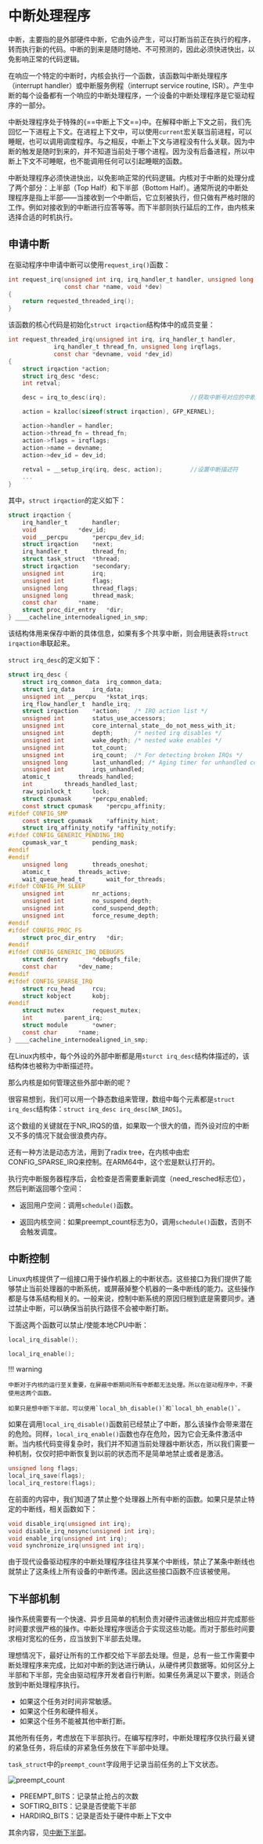 # 中断处理程序

中断，主要指的是外部硬件中断，它由外设产生，可以打断当前正在执行的程序，转而执行新的代码。中断的到来是随时随地、不可预测的，因此必须快进快出，以免影响正常的代码逻辑。

在响应一个特定的中断时，内核会执行一个函数，该函数叫中断处理程序（interrupt handler）或中断服务例程（interrupt service routine, ISR）。产生中断的每个设备都有一个响应的中断处理程序，一个设备的中断处理程序是它驱动程序的一部分。

中断处理程序处于特殊的{==中断上下文==}中。在解释中断上下文之前，我们先回忆一下进程上下文。在进程上下文中，可以使用`current`宏关联当前进程，可以睡眠，也可以调用调度程序。与之相反，中断上下文与进程没有什么关联。因为中断的触发是随时到来的，并不知道当前处于哪个进程。因为没有后备进程，所以中断上下文不可睡眠，也不能调用任何可以引起睡眠的函数。

中断处理程序必须快进快出，以免影响正常的代码逻辑。内核对于中断的处理分成了两个部分：上半部（Top Half）和下半部（Bottom Half）。通常所说的中断处理程序是指上半部——当接收到一个中断后，它立刻被执行，但只做有严格时限的工作。例如对接收到的中断进行应答等等。而下半部则执行延后的工作，由内核来选择合适的时机执行。

## 申请中断

在驱动程序中申请中断可以使用`request_irq()`函数：

```C
int request_irq(unsigned int irq, irq_handler_t handler, unsigned long flags,
                const char *name, void *dev)
{
    return requested_threaded_irq();
}
```

该函数的核心代码是初始化`struct irqaction`结构体中的成员变量：

```C
int request_threaded_irq(unsigned int irq, irq_handler_t handler,
			 irq_handler_t thread_fn, unsigned long irqflags,
			 const char *devname, void *dev_id)
{
	struct irqaction *action;
	struct irq_desc *desc;
	int retval;

	desc = irq_to_desc(irq);						//获取中断号对应的中断描述符

	action = kzalloc(sizeof(struct irqaction), GFP_KERNEL);

	action->handler = handler;
	action->thread_fn = thread_fn;
	action->flags = irqflags;
	action->name = devname;
	action->dev_id = dev_id;
    
	retval = __setup_irq(irq, desc, action);		//设置中断描述符
	...
}
```

其中，`struct irqaction`的定义如下：

```C
struct irqaction {
	irq_handler_t		handler;
	void			*dev_id;
	void __percpu		*percpu_dev_id;
	struct irqaction	*next;
	irq_handler_t		thread_fn;
	struct task_struct	*thread;
	struct irqaction	*secondary;
	unsigned int		irq;
	unsigned int		flags;
	unsigned long		thread_flags;
	unsigned long		thread_mask;
	const char		*name;
	struct proc_dir_entry	*dir;
} ____cacheline_internodealigned_in_smp;
```

该结构体用来保存中断的具体信息，如果有多个共享中断，则会用链表将`struct irqaction`串联起来。

`struct irq_desc`的定义如下：

```C
struct irq_desc {
	struct irq_common_data	irq_common_data;
	struct irq_data		irq_data;
	unsigned int __percpu	*kstat_irqs;
	irq_flow_handler_t	handle_irq;
	struct irqaction	*action;	/* IRQ action list */
	unsigned int		status_use_accessors;
	unsigned int		core_internal_state__do_not_mess_with_it;
	unsigned int		depth;		/* nested irq disables */
	unsigned int		wake_depth;	/* nested wake enables */
	unsigned int		tot_count;
	unsigned int		irq_count;	/* For detecting broken IRQs */
	unsigned long		last_unhandled;	/* Aging timer for unhandled count */
	unsigned int		irqs_unhandled;
	atomic_t		threads_handled;
	int			threads_handled_last;
	raw_spinlock_t		lock;
	struct cpumask		*percpu_enabled;
	const struct cpumask	*percpu_affinity;
#ifdef CONFIG_SMP
	const struct cpumask	*affinity_hint;
	struct irq_affinity_notify *affinity_notify;
#ifdef CONFIG_GENERIC_PENDING_IRQ
	cpumask_var_t		pending_mask;
#endif
#endif
	unsigned long		threads_oneshot;
	atomic_t		threads_active;
	wait_queue_head_t       wait_for_threads;
#ifdef CONFIG_PM_SLEEP
	unsigned int		nr_actions;
	unsigned int		no_suspend_depth;
	unsigned int		cond_suspend_depth;
	unsigned int		force_resume_depth;
#endif
#ifdef CONFIG_PROC_FS
	struct proc_dir_entry	*dir;
#endif
#ifdef CONFIG_GENERIC_IRQ_DEBUGFS
	struct dentry		*debugfs_file;
	const char		*dev_name;
#endif
#ifdef CONFIG_SPARSE_IRQ
	struct rcu_head		rcu;
	struct kobject		kobj;
#endif
	struct mutex		request_mutex;
	int			parent_irq;
	struct module		*owner;
	const char		*name;
} ____cacheline_internodealigned_in_smp;
```

在Linux内核中，每个外设的外部中断都是用`sturct irq_desc`结构体描述的，该结构体也被称为中断描述符。

那么内核是如何管理这些外部中断的呢？

很容易想到，我们可以用一个静态数组来管理，数组中每个元素都是`struct irq_desc`结构体：`struct irq_desc irq_desc[NR_IRQS]`。

这个数组的关键就在于NR_IRQS的值，如果取一个很大的值，而外设对应的中断又不多的情况下就会很浪费内存。

还有一种方法是动态方法，用到了radix tree，在内核中由宏CONFIG_SPARSE_IRQ来控制。在ARM64中，这个宏是默认打开的。








执行完中断服务器程序后，会检查是否需要重新调度（need_resched标志位），然后判断返回哪个空间：

- 返回用户空间：调用`schedule()`函数。

- 返回内核空间：如果preempt_count标志为0，调用`schedule()`函数，否则不会触发调度。

## 中断控制

Linux内核提供了一组接口用于操作机器上的中断状态。这些接口为我们提供了能够禁止当前处理器的中断系统，或屏蔽掉整个机器的一条中断线的能力。这些操作都是与体系结构相关的。一般来说，控制中断系统的原因归根到底是需要同步。通过禁止中断，可以确保当前执行路径不会被中断打断。

下面这两个函数可以禁止/使能本地CPU中断：

```C
local_irq_disable();

local_irq_enable();
```

!!! warning

    中断对于内核的运行至关重要，在屏蔽中断期间所有中断都无法处理。所以在驱动程序中，不要使用这两个函数。

    如果只是想中断下半部，可以使用`local_bh_disable()`和`local_bh_enable()`。

如果在调用`local_irq_disable()`函数前已经禁止了中断，那么该操作会带来潜在的危险。同样，`local_irq_enable()`函数也存在危险，因为它会无条件激活中断。当内核代码变得复杂时，我们并不知道当前处理器中断状态，所以我们需要一种机制，仅仅时把中断恢复到以前的状态而不是简单地禁止或者是激活。

```C
unsigned long flags;
local_irq_save(flags);
local_irq_restore(flags);
```

在前面的内容中，我们知道了禁止整个处理器上所有中断的函数。如果只是禁止特定的中断线，相关函数如下：

```C
void disable_irq(unsigned int irq);
void disable_irq_nosync(unsigned int irq);
void enable_irq(unsigned int irq);
void synchronize_irq(unsigned int irq);
```

由于现代设备驱动程序的中断处理程序往往共享某个中断线，禁止了某条中断线也就禁止了这条线上所有设备的中断传递。因此这些接口函数不应该被使用。

## 下半部机制

操作系统需要有一个快速、异步且简单的机制负责对硬件迅速做出相应并完成那些时间要求很严格的操作。中断处理程序很适合于实现这些功能。而对于那些时间要求相对宽松的任务，应当放到下半部去处理。

理想情况下，最好让所有的工作都交给下半部去处理。但是，总有一些工作需要中断处理程序来完成，比如对中断的到达进行确认，从硬件拷贝数据等。如何区分上半部和下半部，完全由驱动程序开发者自行判断。如果任务满足以下要求，则适合放到中断处理程序执行。

- 如果这个任务对时间非常敏感。
- 如果这个任务和硬件相关。
- 如果这个任务不能被其他中断打断。

其他所有任务，考虑放在下半部执行。在编写程序时，中断处理程序仅执行最关键的紧急任务，将后续的非紧急任务放在下半部中处理。

`task_struct`中的`preempt_count`字段用于记录当前任务的上下文状态。

![preempt_count](../../images/kernel/preempt_count.png)

- PREEMPT_BITS：记录禁止抢占的次数
- SOFTIRQ_BITS：记录是否使能下半部
- HARDIRQ_BITS：记录是否处于硬件中断上下文中

其余内容，见[中断下半部](./bottom_half.md)。
